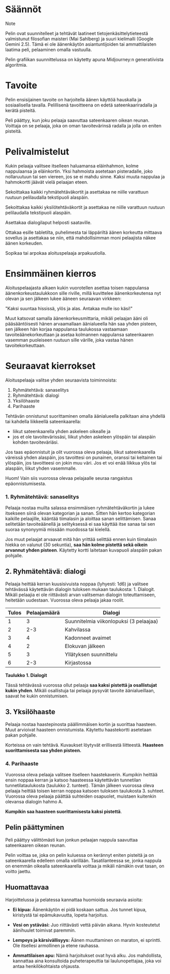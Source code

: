 # Säännöt

> [!Note]
> Pelin ovat suunnitelleet ja tehtävät laatineet tietojenkäsittelytieteestä valmistunut filosofian maisteri (Mai Sahlberg) ja suuri kielimalli (Google Gemini 2.5). Tämä ei ole äänenkäytön asiantuntijoiden tai ammattilaisten laatima peli, pelaaminen omalla vastuulla.
> 
> Pelin grafiikan suunnittelussa on käytetty apuna Midjourney:n generatiivista algoritmia.
> 

# Tavoite

Pelin ensisijainen tavoite on harjoitella äänen käyttöä hauskalla ja sosiaalisella tavalla. Pelillisenä tavoitteena on edetä sateenkaariradalla ja kerätä pisteitä.

Peli päättyy, kun joku pelaaja saavuttaa sateenkaaren oikean reunan. Voittaja on se pelaaja, joka on oman tavoitevärinsä radalla ja jolla on eniten pisteitä.
# Pelivalmistelut

Kukin pelaaja valitsee itselleen haluamansa eläinhahmon, kolme nappulaansa ja eläinkortin. Yksi hahmoista asetetaan pisteradalle, joko nollaruutuun tai sen viereen, jos se ei mahdu sinne.  Kaksi muuta nappulaa ja hahmokortti jäävät vielä pelaajan eteen.

Sekoittakaa kaikki ryhmätehtäväkortit ja asettakaa ne niille varattuun ruutuun pelilaudalla tekstipuoli alaspäin.

Sekoittakaa kaikki yksilötehtäväkortit ja asettakaa ne niille varattuun ruutuun pelilaudalla tekstipuoli alaspäin.

Asettakaa dialogilaput helposti saataville.

Ottakaa esille tabletilta, puhelimesta tai läppäriltä äänen korkeutta mittaava sovellus ja asettakaa se niin, että mahdollisimman moni pelaajista näkee äänen korkeuden.

Sopikaa tai arpokaa aloituspelaaja arpakuutiolla.

# Ensimmäinen kierros

Aloituspelaajasta alkaen kukin vuorotellen asettaa toisen nappulansa äänenkorkeustaulukkoon sille riville, millä kuvittelee äänenkorkeutensa nyt olevan ja sen jälkeen lukee ääneen seuraavan virkkeen:

"Kaksi suuntaa hississä, ylös ja alas. Antakaa mulle iso käsi!"

Muut katsovat samalla äänenkorkeusmittaria, mikäli pelaajan ääni oli pääsääntöisesti hänen arvaamallaan äänialueella hän saa yhden pisteen, sen jälkeen hän korjaa nappulansa taulukossa vastaamaan tavoiteäänekorkeuttaan ja asetaa kolmannen nappulansa sateenkaaren vasemman puoleiseen ruutuun sille värille, joka vastaa hänen tavoitekorkeuttaan. 

# Seuraavat kierrokset

Aloituspelaaja valitse yhden seuraavista toiminnoista:

1. Ryhmätehtävä: sanaselitys
2. Ryhmätehtävä: dialogi
3. Yksilöhaaste
4. Parihaaste

Tehtävän onnistunut suorittaminen omalla äänialueella palkitaan aina yhdellä tai kahdella liikkeellä sateenkaarella:
- liikut sateenkaarella yhden askeleen oikealle ja 
- jos et ole tavoitevärissäsi, liikut yhden askeleen ylöspäin tai alaspäin kohden tavoiteväriäsi.

Jos taas epäonnistuit ja olit vuorossa oleva pelaaja, liikut sateenkaarella väreissä yhden alaspäin, jos tavoittesi on punainen, oranssi tai keltainen tai ylöspäin, jos tavoitteesi on jokin muu väri. Jos et voi enää liikkua ylös tai alaspäin, liikut yhden vasemmalle. 

Huom! Vain siis vuorossa olevaa pelajaalle seuraa rangaistus epäonnistumisesta.

### 1. Ryhmätehtävä: sanaselitys

Pelaaja nostaa muilta salassa ensimmäisen ryhmätehtäväkortin ja lukee itsekseen siinä olevan kategorian ja sanan. Sitten hän kertoo kategorian kaikille pelaajille, kääntää tiimalasin ja aloittaa sanan selittämisen. Sanaa selitetään tavoiteäänellä ja selityksessä ei saa käyttää itse sanaa tai sen suoraa synonyymiä missään muodossa tai kielellä. 

Jos muut pelaajat arvaavat mitä hän yrittää selittää ennen kuin tiimalasin hiekka on valunut (30 sekuntia), **saa hän kolme pistettä sekä oikein arvannut yhden pisteen**. Käytetty kortti laitetaan kuvapuoli alaspäin pakan pohjalle.

## 2. Ryhmätehtävä: dialogi 

Pelaaja heittää kerran kuusisivuista noppaa (lyhyesti: 1d6) ja valitsee tehtävässä käytettävän dialogin tuloksen mukaan taulukosta: 1. Dialogit. Mikäli pelaajia ei ole riittävästi arvan valitseman dialogin toteuttamiseen, heitetään uudestaan. Vuorossa oleva pelaaja jakaa roolit.

| Tulos | Pelaajamäärä | Dialogi                                 |
| ----- | ------------ | --------------------------------------- |
| 1     | 3            | Suunnitelmia viikonlopuksi (3 pelaajaa) |
| 2     | 2-3          | Kahvilassa                              |
| 3     | 4            | Kadonneet avaimet                       |
| 4     | 2            | Elokuvan jälkeen                        |
| 5     | 3            | Yllätyksen suunnittelu                  |
| 6     | 2-3          | Kirjastossa                             |
**Taulukko 1. Dialogit**

Tässä tehtävässä vuorossa ollut pelaaja **saa kaksi pistettä ja osallistujat kukin yhden**. Mikäli osallistuja tai pelaaja pysyvät tavoite äänialueillaan, saavat he kukin onnistumisen. 

## 3. Yksilöhaaste

Pelaaja nostaa haastepinosta päällimmäisen kortin ja suorittaa haasteen. Muut arvioivat haasteen onnistumista. Käytettu haastekortti asetetaan pakan pohjalle.

Korteissa on vain tehtävä. Kuvaukset löytyvät erillisestä liitteestä. **Haasteen suorittamisesta saa yhden pisteen.**

### 4. Parihaaste

Vuorossa oleva pelaaja valitsee itselleen haastekaverin. Kumpikin heittää ensin noppaa kerran ja katsoo haasteessa käytettävän tunnetilan tunnetilataulukosta (taulukko 2. tunteet). Tämän jälkeen vuorossa oleva pelaaja heittää toisen kerran noppaa katsoen tuloksen taulukosta 3. suhteet. Vuorossa oleva pelaaja päättää suhteiden osapuolet, muistaen kuitenkin olevansa dialogin hahmo A. 

**Kumpikin saa haasteen suorittamisesta kaksi pistettä**.

## Pelin päättyminen

Peli päättyy välittömästi kun jonkun pelaajan nappula saavuttaa sateenkaaren oikean reunan. 

Pelin voittaa se, joka on pelin kuluessa on kerännyt eniten pisteitä ja on sateenkaarella edelleen omalla värillään. Tasatilanteessa se, jonka nappula on enemmän oikealla sateenkaarella voittaa ja mikäli nämäkin ovat tasan, on voitto jaettu.
## Huomattavaa

Harjoittelussa ja pelatessa kannattaa huomioida seuraavia asioita:
- **Ei kipua:** Äänenkäytön ei pidä koskaan sattua. Jos tunnet kipua, kiristystä tai epämukavuutta, lopeta harjoitus.
    
- **Vesi on ystäväsi:** Juo riittävästi vettä päivän aikana. Hyvin kosteutetut äänihuulet toimivat paremmin.
    
- **Lempeys ja kärsivällisyys:** Äänen muuttaminen on maraton, ei sprintti. Ole itsellesi armollinen ja etene rauhassa.
    
- **Ammattilaisen apu:** Nämä harjoitukset ovat hyvä alku. Jos mahdollista, kannattaa aina konsultoida puheterapeuttia tai laulunopettajaa, joka voi antaa henkilökohtaista ohjausta.
